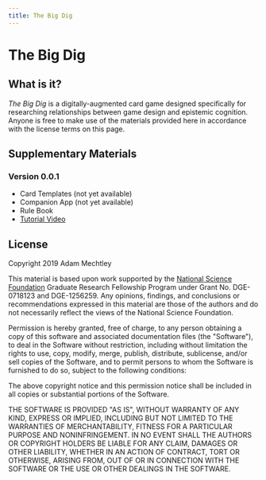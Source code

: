 ```yaml
---
title: The Big Dig
---
```


# The Big Dig

## What is it?

_The Big Dig_ is a digitally-augmented card game designed specifically for researching relationships between game design and epistemic cognition.
Anyone is free to make use of the materials provided here in accordance with the license terms on this page.

## Supplementary Materials

### Version 0.0.1

- Card Templates (not yet available)
- Companion App (not yet available)
- Rule Book
- [Tutorial Video](https://youtu.be/6DR7aCYKMJ0)

## License

Copyright 2019 Adam Mechtley

This material is based upon work supported by the [National Science Foundation](https://nsf.gov/) Graduate Research Fellowship Program under Grant No. DGE-0718123 and DGE-1256259.
Any opinions, findings, and conclusions or recommendations expressed in this material are those of the authors and do not necessarily reflect the views of the National Science Foundation.

Permission is hereby granted, free of charge, to any person obtaining a copy of this software and associated documentation files (the "Software"), to deal in the Software without restriction, including without limitation the rights to use, copy, modify, merge, publish, distribute, sublicense, and/or sell copies of the Software, and to permit persons to whom the Software is furnished to do so, subject to the following conditions:

The above copyright notice and this permission notice shall be included in all copies or substantial portions of the Software.

THE SOFTWARE IS PROVIDED "AS IS", WITHOUT WARRANTY OF ANY KIND, EXPRESS OR IMPLIED, INCLUDING BUT NOT LIMITED TO THE WARRANTIES OF MERCHANTABILITY, FITNESS FOR A PARTICULAR PURPOSE AND NONINFRINGEMENT. IN NO EVENT SHALL THE AUTHORS OR COPYRIGHT HOLDERS BE LIABLE FOR ANY CLAIM, DAMAGES OR OTHER LIABILITY, WHETHER IN AN ACTION OF CONTRACT, TORT OR OTHERWISE, ARISING FROM, OUT OF OR IN CONNECTION WITH THE SOFTWARE OR THE USE OR OTHER DEALINGS IN THE SOFTWARE.
